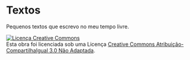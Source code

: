 Textos
======

Pequenos textos que escrevo no meu tempo livre.

<a rel="license" 
href="http://creativecommons.org/licenses/by-sa/3.0/deed.pt_BR"><img 
alt="Licença Creative Commons" style="border-width:0" 
src="http://i.creativecommons.org/l/by-sa/3.0/88x31.png" /></a><br />Esta obra 
foi licenciada sob uma Licença <a rel="license" 
href="http://creativecommons.org/licenses/by-sa/3.0/deed.pt_BR">Creative 
Commons Atribuição-CompartilhaIgual 3.0 Não Adaptada</a>.
